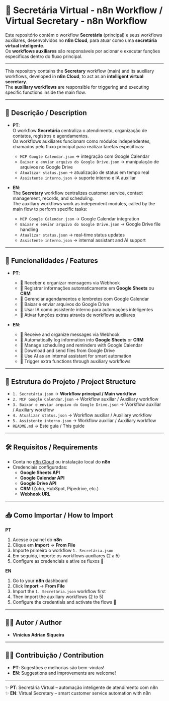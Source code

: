 # 🤖 Secretária Virtual - n8n Workflow / Virtual Secretary - n8n Workflow

Este repositório contém o workflow **Secretária** (principal) e seus workflows auxiliares, desenvolvidos no **n8n Cloud**, para atuar como uma **secretária virtual inteligente**.  
Os **workflows auxiliares** são responsáveis por acionar e executar funções específicas dentro do fluxo principal.

---

This repository contains the **Secretary** workflow (main) and its auxiliary workflows, developed in **n8n Cloud**, to act as an **intelligent virtual secretary**.  
The **auxiliary workflows** are responsible for triggering and executing specific functions inside the main flow.

---

## 📌 Descrição / Description
- **PT**:  
  O workflow **Secretária** centraliza o atendimento, organização de contatos, registros e agendamentos.  
  Os workflows auxiliares funcionam como módulos independentes, chamados pelo fluxo principal para realizar tarefas específicas:  

  - `MCP Google Calendar.json` → integração com Google Calendar  
  - `Baixar e enviar arquivo do Google Drive.json` → manipulação de arquivos no Google Drive  
  - `Atualizar status.json` → atualização de status em tempo real  
  - `Assistente interno.json` → suporte interno e IA auxiliar  

- **EN**:  
  The **Secretary** workflow centralizes customer service, contact management, records, and scheduling.  
  The auxiliary workflows work as independent modules, called by the main flow to perform specific tasks:  

  - `MCP Google Calendar.json` → Google Calendar integration  
  - `Baixar e enviar arquivo do Google Drive.json` → Google Drive file handling  
  - `Atualizar status.json` → real-time status updates  
  - `Assistente interno.json` → internal assistant and AI support  

---

## 🚀 Funcionalidades / Features
- **PT**:
  - 📩 Receber e organizar mensagens via Webhook  
  - 📝 Registrar informações automaticamente em **Google Sheets** ou **CRM**  
  - 📆 Gerenciar agendamentos e lembretes com Google Calendar  
  - 📂 Baixar e enviar arquivos do Google Drive  
  - 🤖 Usar IA como assistente interno para automações inteligentes  
  - 🔗 Ativar funções extras através de workflows auxiliares  

- **EN**:
  - 📩 Receive and organize messages via Webhook  
  - 📝 Automatically log information into **Google Sheets** or **CRM**  
  - 📆 Manage scheduling and reminders with Google Calendar  
  - 📂 Download and send files from Google Drive  
  - 🤖 Use AI as an internal assistant for smart automation  
  - 🔗 Trigger extra functions through auxiliary workflows  

---

## 📂 Estrutura do Projeto / Project Structure
- `1. Secretária.json` → **Workflow principal / Main workflow**  
- `2. MCP Google Calendar.json` → Workflow auxiliar / Auxiliary workflow  
- `3. Baixar e enviar arquivo do Google Drive.json` → Workflow auxiliar / Auxiliary workflow  
- `4. Atualizar status.json` → Workflow auxiliar / Auxiliary workflow  
- `5. Assistente interno.json` → Workflow auxiliar / Auxiliary workflow  
- `README.md` → Este guia / This guide  

---

## 🛠️ Requisitos / Requirements
- Conta no [n8n Cloud](https://n8n.io) ou instalação local do **n8n**  
- Credenciais configuradas:
  - **Google Sheets API**  
  - **Google Calendar API**  
  - **Google Drive API**  
  - **CRM** (Zoho, HubSpot, Pipedrive, etc.)  
  - **Webhook URL**  

---

## 📥 Como Importar / How to Import
**PT**  
1. Acesse o painel do **n8n**  
2. Clique em **Import** → **From File**  
3. Importe primeiro o workflow `1. Secretária.json`  
4. Em seguida, importe os workflows auxiliares (2 a 5)  
5. Configure as credenciais e ative os fluxos 🚀  

**EN**  
1. Go to your **n8n** dashboard  
2. Click **Import** → **From File**  
3. Import the `1. Secretária.json` workflow first  
4. Then import the auxiliary workflows (2 to 5)  
5. Configure the credentials and activate the flows 🚀  

---

## 👨‍💻 Autor / Author
- **Vinícius Adrian Siqueira**

---

## 👨‍💻 Contribuição / Contribution
- **PT**: Sugestões e melhorias são bem-vindas!  
- **EN**: Suggestions and improvements are welcome!  

---

✨ **PT**: Secretária Virtual – automação inteligente de atendimento com n8n  
✨ **EN**: Virtual Secretary – smart customer service automation with n8n  

